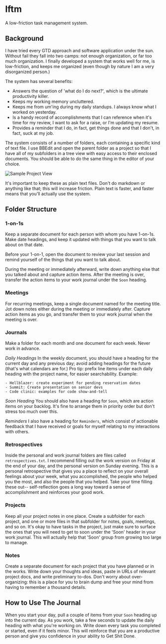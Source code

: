 # lftm
A low-friction task management system.

## Background
I have tried every GTD approach and software application under the sun. Without fail they fall into two camps: not enough organization, or far too much organization. I finally developed a system that works well for me, is low-friction, and keeps me organized (even though by nature I am a very disorganized person.)

The system has several benefits:
  * Answers the question of 'what do I do next?', which is the ultimate productivity killer.
  * Keeps my working memory uncluttered.
  * Keeps me from um'ing during my daily standups. I always know what I worked on yesterday.
  * Is a handy record of accomplishments that I can reference when it's time for my review, I want to ask for a raise, or I'm updating my resume.
  * Provides a reminder that I do, in fact, get things done and that I don't, in fact, suck at my job.

The system consists of a number of folders, each containing a specific kind of text file. I use BBEdit and open the parent folder as a project so that I have all of my subfolders in a tree view with easy access to their enclosed documents. You should be able to do the same thing in the editor of your choice.

![Sample Project View](https://github.com/CoralineAda/lftm/blob/master/daily_example.png)

It's important to keep these as plain text files. Don't do markdown or anything like that; this will increase friction. Plain text is faster, and faster means that you'll actually use the system.

## Folder Structure

### 1-on-1s
Keep a separate document for each person with whom you have 1-on-1s. Make date headings, and keep it updated with things that you want to talk about on that date.

Before your 1-on-1, open the document to review your last session and remind yourself of the things that you want to talk about.

During the meeting or immediately afterward, write down anything else that you talked about and capture action items. After the meeting is over, transfer the action items to your work journal under the `Soon` heading.

### Meetings
For recurring meetings, keep a single document named for the meeting title. Jot down notes either during the meeting or immediately after. Capture action items as you go, and transfer them to your work journal when the meeting is over.

### Journals
Make a folder for each month and one document for each week. Never work in advance.

_Daily Headings_
In the weekly document, you should have a heading for the current day and any previous day; avoid adding headings for the future (that's what calendars are for.) Pro tip: prefix line items under each daily heading with the project name, for easier searchability. Example:

```
- Hellblazer: create experiment for pending reservation dates
- Summit: Create presentation on senior devs
- Code clinic: examples for code show-and-tell
```

_Soon Heading_
You should also have a heading for `Soon`, which are action items on your backlog. It's fine to arrange them in priority order but don't stress too much over this.

_Reminders_
I also have a heading for `Reminders`, which consist of actionable feedback that I have received or goals for myself relating to my interactions with others.

### Retrospectives
Inside the personal and work journal folders are files called `retrospectives.txt`. I recommend filling out the work version on Friday at the end of your day, and the personal version on Sunday evening. This is a personal retrospective that gives you a place to reflect on your overall feelings about your week, what you accomplished, the people who helped you the most, and also the people that you helped. Take your time filling these out-- self-reflection goes a long way toward a sense of accomplishment and reinforces your good work.

### Projects
Keep all your project notes in one place. Create a subfolder for each project, and one or more files in that subfolder for notes, goals, meetings, and so on. It's okay to have tasks in the project, just make sure to surface the ones that you will need to get to soon under the 'Soon' header in your work journal. This will actually help that 'Soon' group from growing too large to manage.

### Notes
Create a separate document for each project that you have planned or in the works. Write down your thoughts and ideas, paste in URLs of relevant project docs, and write preliminary to-dos. Don't worry about over-organizing: this is a place for you to brain dump and free your mind from having to remember a thousand details.

## How to Use The Journal
When you start your day, pull a couple of items from your `Soon` heading up into the current day. As you work, take a few seconds to update the daily heading with what you're working on. Write down every task you completed or started, even if it feels minor. This will reinforce that you are a productive person and give you confidence in your ability to Get Shit Done.
